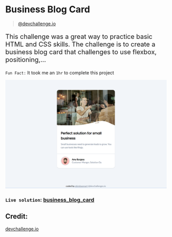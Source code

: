 # Business Blog Card
> [@devchallenge.io]()

<p style="font-size: 20px;"> This challenge was a great way to practice basic HTML and CSS skills. The challenge is to create a business blog card that challenges to use flexbox, positioning,...</p>

`Fun Fact:` It took me an `1hr` to complete this project

<div align="center">
<img src="./images/solution.png">
</div>



### `Live solution`: [business_blog_card](https://obimbasmart.tech/business_blog_card/)

## Credit:
[devchallenge.io](https://devchallenges.io/challenge/28)